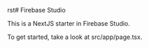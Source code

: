 rst# Firebase Studio

This is a NextJS starter in Firebase Studio.

To get started, take a look at src/app/page.tsx.
